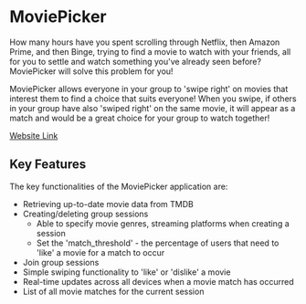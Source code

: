 # MoviePicker
How many hours have you spent scrolling through Netflix, then Amazon Prime, and then Binge, trying to find a movie to watch with your friends, all for you to settle and watch something you've already seen before? MoviePicker will solve this problem for you!

MoviePicker allows everyone in your group to 'swipe right' on movies that interest them to find a choice that suits everyone! When you swipe, if others in your group have also 'swiped right' on the same movie, it will appear as a match and would be a great choice for your group to watch together!

[Website Link](https://d25q9imopo8j1.cloudfront.net/)


## Key Features
The key functionalities of the MoviePicker application are:
- Retrieving up-to-date movie data from TMDB
- Creating/deleting group sessions
  - Able to specify movie genres, streaming platforms when creating a session
  - Set the 'match_threshold' - the percentage of users that need to 'like' a movie for a match to occur
- Join group sessions
- Simple swiping functionality to 'like' or 'dislike' a movie
- Real-time updates across all devices when a movie match has occurred
- List of all movie matches for the current session

